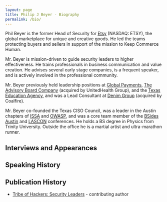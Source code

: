 ```yaml
---
layout: page
title: Philip J Beyer - Biography
permalink: /bio/
---
```


Phil Beyer is the former Head of Security for [Etsy][etsy.com] (NASDAQ: ETSY), the global marketplace for unique and creative goods. He led the teams protecting buyers and sellers in support of the mission to Keep Commerce Human.

Mr. Beyer is mission-driven to guide security leaders to higher effectiveness. He trains professionals in business communication and value creation. He advises several early stage companies, is a frequent speaker, and is actively involved in the professional community.

Mr. Beyer previously held leadership positions at [Global Payments][globalpayments.com], [The Advisory Board Company][advisory.com] (acquired by UnitedHealth Group), and the [Texas Education Agency][tea.texas.gov], and was a Lead Consultant at [Denim Group][denimgroup.com] (acquired by Coalfire).

Mr. Beyer co-founded the Texas CISO Council, was a leader in the Austin chapters of [ISSA][austinissa.org] and [OWASP][owasp.org], and was a core team member of the [BSides Austin][bsidesaustin.com] and [LASCON][lascon.org] conferences. He holds a BS degree in Physics from Trinity University. Outside the office he is a martial artist and ultra-marathon runner.

Interviews and Appearances
--------------------------

Speaking History
----------------

Publication History
-------------------

- [Tribe of Hackers: Security Leaders][toh:sl] - contributing author

[etsy.com]: https://etsy.com
[globalpayments.com]: https://www.globalpayments.com
[advisory.com]: https://www.advisory.com
[tea.texas.gov]: https://tea.texas.gov
[denimgroup.com]: https://www.coalfire.com/denimgroup
[austinissa.org]: https://austinissa.org
[owasp.org]: https://owasp.org/www-chapter-austin
[bsidesaustin.com]: https://bsidesaustin.com
[lascon.org]: https://lascon.org
[toh:sl]: https://www.tribeofhackers.com
